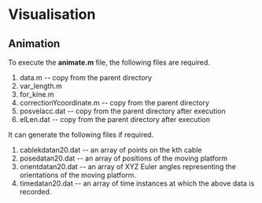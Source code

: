# Visualisation

## Animation

To execute the **animate.m** file, the following files are required.
1. data.m -- copy from the parent directory
2. var_length.m
3. for_kine.m
4. correctionYcoordinate.m -- copy from the parent directory
6. posvelacc.dat -- copy from the parent directory after execution
7. elLen.dat -- copy from the parent directory after execution

It can generate the following files if required.
1. cablekdatan20.dat -- an array of points on the kth cable
2. posedatan20.dat -- an array of positions of the moving platform
3. orientdatan20.dat -- an array of XYZ Euler angles representing the orientations of the moving platform.
3. timedatan20.dat -- an array of time instances at which the above data is recorded.
